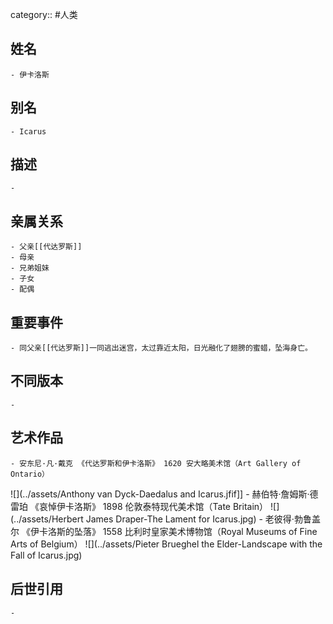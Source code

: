 category:: #人类
## 姓名
	- 伊卡洛斯
## 别名
	- Icarus
## 描述
	-
## 亲属关系
	- 父亲[[代达罗斯]]
	- 母亲
	- 兄弟姐妹
	- 子女
	- 配偶
## 重要事件
	- 同父亲[[代达罗斯]]一同逃出迷宫，太过靠近太阳，日光融化了翅膀的蜜蜡，坠海身亡。
## 不同版本
	-
## 艺术作品
	- 安东尼·凡·戴克 《代达罗斯和伊卡洛斯》 1620 安大略美术馆（Art Gallery of Ontario）
 ![](../assets/Anthony van Dyck-Daedalus and Icarus.jfif]]
	- 赫伯特·詹姆斯·德雷珀 《哀悼伊卡洛斯》 1898 伦敦泰特现代美术馆（Tate Britain）
 ![](../assets/Herbert James Draper-The Lament for Icarus.jpg)
	- 老彼得·勃鲁盖尔 《伊卡洛斯的坠落》 1558 比利时皇家美术博物馆（Royal Museums of Fine Arts of Belgium）
 ![](../assets/Pieter Brueghel the Elder-Landscape with the Fall of Icarus.jpg)
## 后世引用
	-

